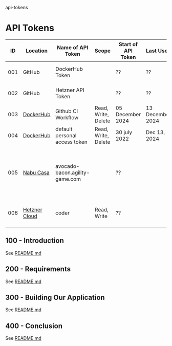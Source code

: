 api-tokens
# API Tokens

| ID | Location | Name of API Token | Scope| Start of API Token | Last Used | End of API Token | Status | Comments |
| -- | -- | -- | -- | -- | -- | -- | -- | -- |
| 001 | GitHub | DockerHub Token | | ?? | ?? | 31 December 2024 | | DOCKERHUB_TOKEN |
| 002 | GitHub | Hetzner API Token | | ?? | ?? | 31 December 2024 | | HETZNER_API_TOKEN |
| 003 | [DockerHub](https://app.docker.com) | Github CI Workflow | Read, Write, Delete | 05 December 2024 | 13 December 2024 | 05 December 2025 | Active | GITHUB_CI_WORKFLOW |
| 004 | [DockerHub](https://app.docker.com) | default personal access token | Read, Write, Delete | 30 july 2022 | Dec 13, 2024 | Never | Active | default-personal-access-token |
| 005 | [Nabu Casa]() | avocado-bacon.agility-game.com | | ?? | | 23 December 2024 | Active | 9d.....ui.nabu.casa <br/> You do not need to do anything. The certificates for your instance will renew automatically as long as your subscription is active. |
| 006 | [Hetzner Cloud](https://console.hetzner.cloud) | coder | Read, Write | ?? | | 31 December 2024 | Active | API Token on Hetzner Cloud that facilitates the deployment of Coder to Hetzner Cloud |

## 100 - Introduction

See [README.md](./100/README.md)

## 200 - Requirements

See [README.md](./200/README.md)

## 300 - Building Our Application

See [README.md](./300/README.md)

## 400 - Conclusion

See [README.md](./400/README.md)
